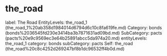 # the_road

label: The Road
EntityLevels: the_road_1 (the_road_1%20ab358d1984014d6794d6c10c8fa619fe.md)
Category: bonds (bonds%2036545fd230e3414ba3b7871631ad09bd.md)
SubCategory: pacts (pacts%20e9c9569ec3e64b25891abcc5da974a20.md)
entityLevels: the_road_1
category: bonds
subCategory: pacts
Self: the_road (the_road%20c8c4252d269247bf8b1dc96532ff4b0d.md)

[](Untitled%20536c4303570a4adb8ce42c39b70b261c.md)